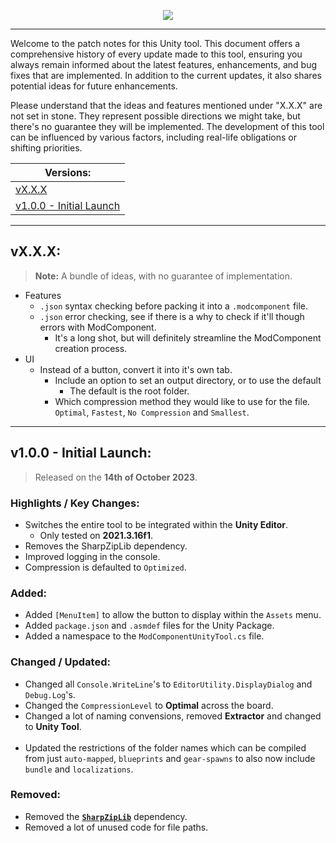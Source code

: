 <p align="center">
    <a href="#"><img src="https://raw.githubusercontent.com/Deaadman/ModComponentUnityTool/release/Images/TitleCardPatchNotes.png"></a>

---

Welcome to the patch notes for this Unity tool. This document offers a comprehensive history of every update made to this tool, ensuring you always remain informed about the latest features, enhancements, and bug fixes that are implemented. In addition to the current updates, it also shares potential ideas for future enhancements.

Please understand that the ideas and features mentioned under "X.X.X" are not set in stone. They represent possible directions we might take, but there's no guarantee they will be implemented. The development of this tool can be influenced by various factors, including real-life obligations or shifting priorities.

| Versions: |
| - |
| [vX.X.X](#vxxx) |
| [v1.0.0 - Initial Launch](#v100---initial-launch) |

---

## vX.X.X:

>**Note:** A bundle of ideas, with no guarantee of implementation.

- Features
	- `.json` syntax checking before packing it into a `.modcomponent` file.
	- `.json` error checking, see if there is a why to check if it'll though errors with ModComponent.
		- It's a long shot, but will definitely streamline the ModComponent creation process.
- UI
    - Instead of a button, convert it into it's own tab.
		- Include an option to set an output directory, or to use the default
			- The default is the root folder.
		- Which compression method they would like to use for the file. `Optimal`, `Fastest`, `No Compression` and `Smallest`.

---

## v1.0.0 - Initial Launch:

> Released on the **14th of October 2023**.

### Highlights / Key Changes:
- Switches the entire tool to be integrated within the **Unity Editor**.
	- Only tested on **2021.3.16f1**.
- Removes the SharpZipLib dependency.
- Improved logging in the console.
- Compression is defaulted to `Optimized`.

### Added:
- Added `[MenuItem]` to allow the button to display within the `Assets` menu.
- Added `package.json` and `.asmdef` files for the Unity Package.
- Added a namespace to the `ModComponentUnityTool.cs` file.

### Changed / Updated:
- Changed all `Console.WriteLine`'s to `EditorUtility.DisplayDialog` and `Debug.Log`'s.
- Changed the `CompressionLevel` to **Optimal** across the board.
- Changed a lot of naming convensions, removed **Extractor** and changed to **Unity Tool**.
<br></br>
- Updated the restrictions of the folder names which can be compiled from just `auto-mapped`, `blueprints` and `gear-spawns` to also now include `bundle` and `localizations`.

### Removed:
- Removed the [**`SharpZipLib`**](https://github.com/icsharpcode/SharpZipLib/releases) dependency.
- Removed a lot of unused code for file paths.